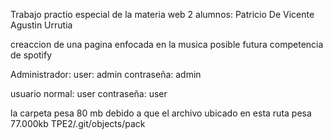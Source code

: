 Trabajo practio especial de la materia web 2
alumnos: 
        Patricio De Vicente
        Agustin Urrutia 

creaccion de una pagina enfocada en la musica posible futura competencia de spotify

Administrador: 
user: admin
contraseña: admin

usuario normal: user
contraseña: user

la carpeta pesa 80 mb debido a que el archivo ubicado en esta ruta pesa 77.000kb
TPE2/.git/objects/pack